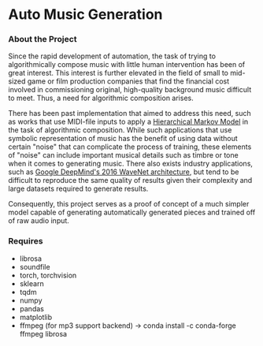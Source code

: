 # Auto Music Generation

### About the Project

Since the rapid development of automation, the task of trying to algorithmically compose music with little human intervention has been of great interest. This interest is further elevated in the field of small to mid-sized game or film production companies that find the financial cost involved in commissioning original, high-quality background music difficult to meet. Thus, a need for algorithmic composition arises.

There has been past implementation that aimed to address this need, such as works that use MIDI-file inputs to apply a [Hierarchical Markov Model](https://www.aaai.org/ocs/index.php/AIIDE/AIIDE15/paper/view/11539/11364) in the task of algorithmic composition. While such applications that use symbolic representation of music has the benefit of using data without certain "noise" that can complicate the process of training, these elements of "noise" can include important musical details such as timbre or tone when it comes to generating music. There also exists industry applications, such as [Google DeepMind's 2016 WaveNet architecture](https://arxiv.org/pdf/1609.03499.pdf), but tend to be difficult to reproduce the same quality of results given their complexity and large datasets required to generate results.

Consequently, this project serves as a proof of concept of a much simpler model capable of generating automatically generated pieces and trained off of raw audio input. 


### Requires

- librosa
- soundfile
- torch, torchvision
- sklearn
- tqdm
- numpy
- pandas
- matplotlib
- ffmpeg (for mp3 support backend) -> conda install -c conda-forge ffmpeg librosa